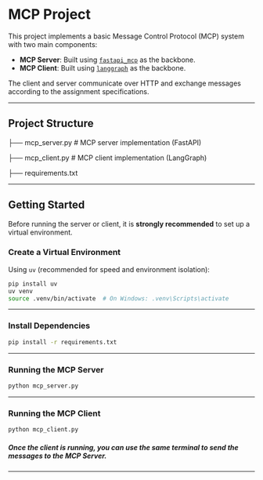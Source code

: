 # MCP Project

This project implements a basic Message Control Protocol (MCP) system with two main components:

- **MCP Server**: Built using [`fastapi_mcp`](https://github.com/epfml/fastapi-mcp) as the backbone.
- **MCP Client**: Built using [`langgraph`](https://github.com/langchain-ai/langgraph) as the backbone.

The client and server communicate over HTTP and exchange messages according to the assignment specifications.

---
## Project Structure
├── mcp_server.py   # MCP server implementation (FastAPI)

├── mcp_client.py   # MCP client implementation (LangGraph)

├── requirements.txt

---

## Getting Started

Before running the server or client, it is **strongly recommended** to set up a virtual environment.

### Create a Virtual Environment

Using `uv` (recommended for speed and environment isolation):

```bash
pip install uv
uv venv
source .venv/bin/activate  # On Windows: .venv\Scripts\activate
```
---
### Install Dependencies
```bash
pip install -r requirements.txt
```
---

### Running the MCP Server
```bash
python mcp_server.py
```
---

### Running the MCP Client
```bash
python mcp_client.py
```
##### Once the client is running, you can use the same terminal to send the messages to the MCP Server.
---



